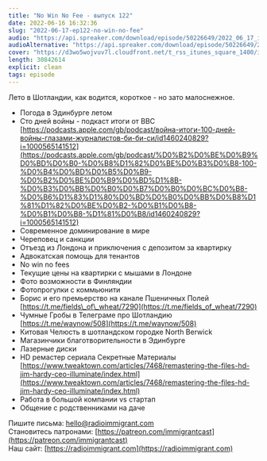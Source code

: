 ```yaml
---
title: "No Win No Fee - выпуск 122"
date: 2022-06-16 16:32:36
slug: "2022-06-17-ep122-no-win-no-fee"
audio: "https://api.spreaker.com/download/episode/50226649/2022_06_17_icast_ep122_no_win_no_fee.mp3"
audioAlternative: "https://api.spreaker.com/download/episode/50226649/2022_06_17_icast_ep122_no_win_no_fee.mp3"
cover: "https://d3wo5wojvuv7l.cloudfront.net/t_rss_itunes_square_1400/images.spreaker.com/original/3f41844344445c8fc9785d0deb62a132.jpg"
length: 30842614
explicit: clean
tags: episode
---
```


Лето в Шотландии, как водится, короткое - но зато малоснежное.  
  
* Погода в Эдинбурге летом  
* Сто дней войны - подкаст итоги от BBC [https://podcasts.apple.com/gb/podcast/война-итоги-100-дней-войны-глазами-журналистов-би-би-си/id1460240829?i=1000565141512](https://podcasts.apple.com/gb/podcast/%D0%B2%D0%BE%D0%B9%D0%BD%D0%B0-%D0%B8%D1%82%D0%BE%D0%B3%D0%B8-100-%D0%B4%D0%BD%D0%B5%D0%B9-%D0%B2%D0%BE%D0%B9%D0%BD%D1%8B-%D0%B3%D0%BB%D0%B0%D0%B7%D0%B0%D0%BC%D0%B8-%D0%B6%D1%83%D1%80%D0%BD%D0%B0%D0%BB%D0%B8%D1%81%D1%82%D0%BE%D0%B2-%D0%B1%D0%B8-%D0%B1%D0%B8-%D1%81%D0%B8/id1460240829?i=1000565141512)  
* Современное доминирование в мире  
* Череповец и санкции  
* Отъезд из Лондона и приключения с депозитом за квартирку  
* Адвокатская помощь для тенантов  
* No win no fees  
* Текущие цены на квартирки с мышами в Лондоне  
* Фото возможности в Финляндии  
* Фотопрогулки с коммьюнити  
* Борис и его премьерство на канале Пшеничных Полей [https://t.me/fields\_of\_wheat/7290](https://t.me/fields_of_wheat/7290)  
* Чумные Гробы в Телеграме про Шотландию [https://t.me/waynow/508](https://t.me/waynow/508)  
* Китовая Челюсть в шотландском городке North Berwick  
* Магазинчики благотворительности в Эдинбурге  
* Лазерные диски  
* HD ремастер сериала Секретные Материалы [https://www.tweaktown.com/articles/7468/remastering-the-files-hd-jim-hardy-ceo-illuminate/index.html](https://www.tweaktown.com/articles/7468/remastering-the-files-hd-jim-hardy-ceo-illuminate/index.html)  
* Работа в большой компании vs стартап  
* Общение с родственниками на даче  
  
Пишите письма: [hello@radioimmigrant.com](mailto:hello@radioimmigrant.com)  
Становитесь патронами: [https://patreon.com/immigrantcast](https://patreon.com/immigrantcast)  
Наш сайт: [https://radioimmigrant.com](https://radioimmigrant.com)
